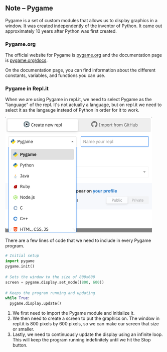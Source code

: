 
## Note – Pygame

Pygame is a set of custom modules that allows us to display graphics in a window. It was created independently of the inventor of Python. It came out approximately 10 years after Python was first created.

### Pygame.org

The official website for Pygame is [pygame.org](http://www.pygame.org) and the documentation page is [pygame.org/docs](http://www.pygame.org/docs/).

On the documentation page, you can find information about  the different constants, variables, and functions you can use.

### Pygame in Repl.it

When we are using Pygame in repl.it, we need to select Pygame as the "language" of the repl. It's not actually a language, but on repl.it we need to select it as the langauge instead of Python in order for it to work.

![](../../Images/Select_Pygame.png)



There are a few lines of code that we need to include in every Pygame program.

```python
# Initial setup
import pygame
pygame.init()

# Sets the window to the size of 800x600
screen = pygame.display.set_mode((800, 600))

# Keeps the program running and updating
while True:
  pygame.display.update()

```

1. We first need to import the Pygame module and initialize it. 
2. We then need to create a screen to put the graphics on. The window in repl.it is 800 pixels by 600 pixels, so we can make our screen that size or smaller.
3. Lastly, we need to continuously update the display using an infinite loop. This will keep the program running indefinitely until we hit the Stop button.
